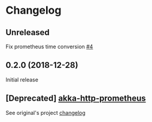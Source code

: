 # Changelog


## Unreleased

Fix prometheus time conversion [#4](https://github.com/RustedBones/akka-http-metrics/issues/4)

## 0.2.0 (2018-12-28)

Initial release

## [Deprecated] [akka-http-prometheus](https://github.com/RustedBones/akka-http-prometheus)

See original's project [changelog](https://github.com/RustedBones/akka-http-prometheus/blob/master/CHANGELOG.md)